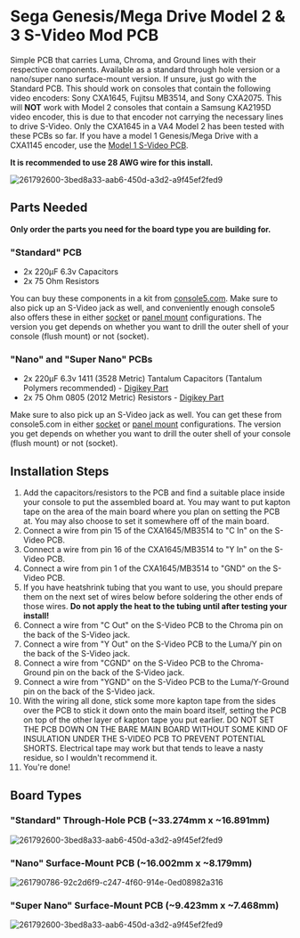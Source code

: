 # Sega Genesis/Mega Drive Model 2 & 3 S-Video Mod PCB

Simple PCB that carries Luma, Chroma, and Ground lines with their respective components. Available as a standard through hole version or a nano/super nano surface-mount version. If unsure, just go with the Standard PCB. This should work on consoles that contain the following video encoders: Sony CXA1645, Fujitsu MB3514, and Sony CXA2075. This will **NOT** work with Model 2 consoles that contain a Samsung KA2195D video encoder, this is due to that encoder not carrying the necessary lines to drive S-Video. Only the CXA1645 in a VA4 Model 2 has been tested with these PCBs so far. If you have a model 1 Genesis/Mega Drive with a CXA1145 encoder, use the [Model 1 S-Video PCB](https://github.com/joshman196/Simple-Genesis-Model-1-S-Video-Private/tree/main).

**It is recommended to use 28 AWG wire for this install.**

![261792600-3bed8a33-aab6-450d-a3d2-a9f45ef2fed9](https://github.com/joshman196/Genesis-Mega-Drive-Model-2-and-3-S-Video-PCB/assets/114156648/543f4dc6-861f-4786-9d35-8a69fe88996e)

## Parts Needed

**Only order the parts you need for the board type you are building for.**

### "Standard" PCB

- 2x 220µF 6.3v Capacitors
- 2x 75 Ohm Resistors

You can buy these components in a kit from [console5.com](https://console5.com/store/cxa1645-s-video-mod-kit.html). Make sure to also pick up an S-Video jack as well, and conveniently enough console5 also offers these in either [socket](https://console5.com/store/mini-din-in-line-socket-4-pin-female-black-pin-type-s-video-s-vhs.html) or [panel mount](https://console5.com/store/s-video-jacks-panel-mount-black-plastic-housing-solder-type.html) configurations. The version you get depends on whether you want to drill the outer shell of your console (flush mount) or not (socket).

### "Nano" and "Super Nano" PCBs

- 2x 220µF 6.3v 1411 (3528 Metric) Tantalum Capacitors (Tantalum Polymers recommended) - [Digikey Part](https://www.digikey.com/en/products/detail/kyocera-avx/TCJB227M006R0070/2615437)
- 2x 75 Ohm 0805 (2012 Metric) Resistors - [Digikey Part](https://www.digikey.com/en/products/detail/yageo/RC0805FR-0775RL/728132)

Make sure to also pick up an S-Video jack as well. You can get these from console5.com in either [socket](https://console5.com/store/mini-din-in-line-socket-4-pin-female-black-pin-type-s-video-s-vhs.html) or [panel mount](https://console5.com/store/s-video-jacks-panel-mount-black-plastic-housing-solder-type.html) configurations. The version you get depends on whether you want to drill the outer shell of your console (flush mount) or not (socket).

## Installation Steps

1. Add the capacitors/resistors to the PCB and find a suitable place inside your console to put the assembled board at. You may want to put kapton tape on the area of the main board where you plan on setting the PCB at. You may also choose to set it somewhere off of the main board.
2. Connect a wire from pin 15 of the CXA1645/MB3514 to "C In" on the S-Video PCB.
3. Connect a wire from pin 16 of the CXA1645/MB3514 to "Y In" on the S-Video PCB.
4. Connect a wire from pin 1 of the CXA1645/MB3514 to "GND" on the S-Video PCB.
5. If you have heatshrink tubing that you want to use, you should prepare them on the next set of wires below before soldering the other ends of those wires. **Do not apply the heat to the tubing until after testing your install!**
6. Connect a wire from "C Out" on the S-Video PCB to the Chroma pin on the back of the S-Video jack.
7. Connect a wire from "Y Out" on the S-Video PCB to the Luma/Y pin on the back of the S-Video jack.
8. Connect a wire from "CGND" on the S-Video PCB to the Chroma-Ground pin on the back of the S-Video jack.
9. Connect a wire from "YGND" on the S-Video PCB to the Luma/Y-Ground pin on the back of the S-Video jack.
10. With the wiring all done, stick some more kapton tape from the sides over the PCB to stick it down onto the main board itself, setting the PCB on top of the other layer of kapton tape you put earlier. DO NOT SET THE PCB DOWN ON THE BARE MAIN BOARD WITHOUT SOME KIND OF INSULATION UNDER THE S-VIDEO PCB TO PREVENT POTENTIAL SHORTS. Electrical tape may work but that tends to leave a nasty residue, so I wouldn't recommend it.
11. You're done!

## Board Types

### "Standard" Through-Hole PCB (~33.274mm x ~16.891mm)

![261792600-3bed8a33-aab6-450d-a3d2-a9f45ef2fed9](https://github.com/joshman196/Genesis-Mega-Drive-Model-2-and-3-S-Video-PCB/assets/114156648/543f4dc6-861f-4786-9d35-8a69fe88996e)

### "Nano" Surface-Mount PCB (~16.002mm x ~8.179mm)

![261790786-92c2d6f9-c247-4f60-914e-0ed08982a316](https://github.com/joshman196/Genesis-Mega-Drive-Model-2-and-3-S-Video-PCB/assets/114156648/e82085a6-a23f-4fe9-b673-4d43c76681a8)

### "Super Nano" Surface-Mount PCB (~9.423mm x ~7.468mm)

![261792600-3bed8a33-aab6-450d-a3d2-a9f45ef2fed9](https://i.imgur.com/lO1IA0U.png)
